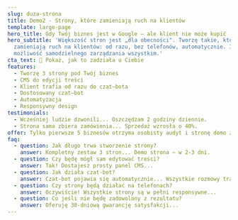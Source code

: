 ```yaml
---
slug: duza-strona
title: Demo2 - Strony, które zamieniają ruch na klientów
template: large-page
hero_title: Gdy Twój biznes jest w Google – ale klient nie może kupić
hero_subtitle: 'Większość stron jest „dla obecności". Tworzę takie, które
  zamieniają ruch na klientów: od razu, bez telefonów, automatycznie. I daję Ci
  możliwość samodzielnego zarządzania wszystkim.'
cta_text: 🧹 Pokaż, jak to zadziała u Ciebie
features:
  - Tworzę 3 strony pod Twój biznes
  - CMS do edycji treści
  - Klient trafia od razu do czat–bota
  - Dostosowany czat–bot
  - Automatyzacja
  - Responsywny design
testimonials:
  - Wcześniej ludzie dzwonili... Oszczędzam 2 godziny dziennie.
  - Strona sama zbiera zamówienia... Sprzedaż wzrosła o 40%.
offer: Tylko pierwsze 5 biznesów otrzyma osobisty audyt i stronę demo za darmo
faq:
  - question: Jak długo trwa stworzenie strony?
    answer: Kompletny zestaw 3 stron... Demo strona – w 2-3 dni.
  - question: Czy będę mógł sam edytować treści?
    answer: Tak! Dostajesz prosty panel CMS...
  - question: Jak działa czat-bot?
    answer: Czat-bot pojawia się automatycznie... Wszystkie rozmowy trafiają do Ciebie.
  - question: Czy strony będą działać na telefonach?
    answer: Oczywiście! Wszystkie strony są w pełni responsywne...
  - question: Co jeśli nie będę zadowolony z rezultatu?
    answer: Oferuję 30-dniową gwarancję satysfakcji...
---
```


